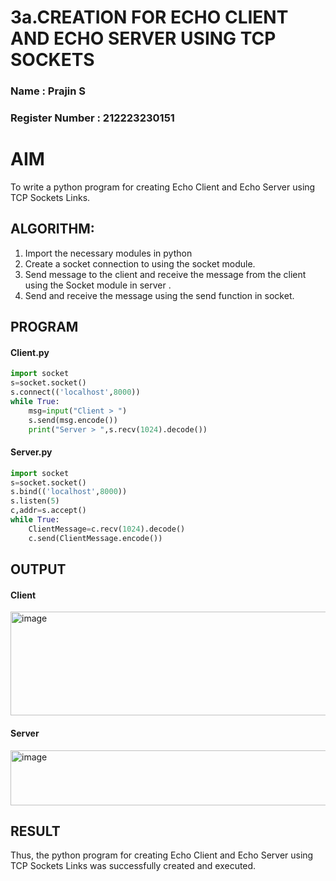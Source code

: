 # 3a.CREATION FOR ECHO CLIENT AND ECHO SERVER USING TCP SOCKETS
### Name : Prajin S
### Register Number : 212223230151
# AIM
To write a python program for creating Echo Client and Echo Server using TCP
Sockets Links.
## ALGORITHM:
1. Import the necessary modules in python
2. Create a socket connection to using the socket module.
3. Send message to the client and receive the message from the client using the Socket module in
 server .
4. Send and receive the message using the send function in socket.
## PROGRAM
#### Client.py
```python
import socket 
s=socket.socket() 
s.connect(('localhost',8000)) 
while True: 
    msg=input("Client > ") 
    s.send(msg.encode()) 
    print("Server > ",s.recv(1024).decode())
```
#### Server.py
```python
import socket 
s=socket.socket() 
s.bind(('localhost',8000)) 
s.listen(5) 
c,addr=s.accept() 
while True: 
    ClientMessage=c.recv(1024).decode() 
    c.send(ClientMessage.encode())
```
## OUTPUT
#### Client
<img width="894" height="166" alt="image" src="https://github.com/user-attachments/assets/f4f6d69a-58b7-412a-9a1c-41f507896afc" />

#### Server
<img width="897" height="88" alt="image" src="https://github.com/user-attachments/assets/152a9ae2-1d17-4797-9b94-f10fe9321105" />

## RESULT
Thus, the python program for creating Echo Client and Echo Server using TCP Sockets Links 
was successfully created and executed.
